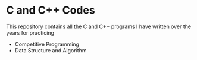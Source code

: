 # C and C++ Codes

This repository contains all the C and C++ programs I have written over the years for practicing
* Competitive Programming
* Data Structure and Algorithm
